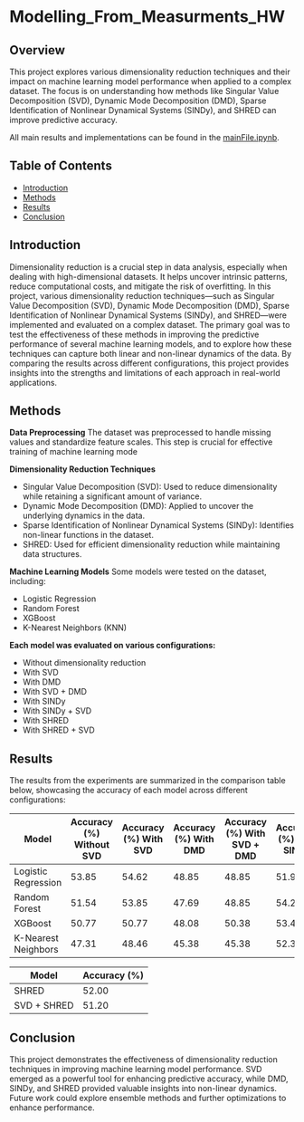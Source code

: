 # Modelling_From_Measurments_HW


## Overview

This project explores various dimensionality reduction techniques and their impact on machine learning model performance when applied to a complex dataset. The focus is on understanding how methods like Singular Value Decomposition (SVD), Dynamic Mode Decomposition (DMD), Sparse Identification of Nonlinear Dynamical Systems (SINDy), and SHRED can improve predictive accuracy.

All main results and implementations can be found in the [mainFile.ipynb](mainFile.ipynb).

## Table of Contents

- [Introduction](#Introduction)
- [Methods](#methods)
- [Results](#results)
- [Conclusion](#conclusion)



## Introduction
Dimensionality reduction is a crucial step in data analysis, especially when dealing with high-dimensional datasets. It helps uncover intrinsic patterns, reduce computational costs, and mitigate the risk of overfitting. In this project, various dimensionality reduction techniques—such as Singular Value Decomposition (SVD), Dynamic Mode Decomposition (DMD), Sparse Identification of Nonlinear Dynamical Systems (SINDy), and SHRED—were implemented and evaluated on a complex dataset. The primary goal was to test the effectiveness of these methods in improving the predictive performance of several machine learning models, and to explore how these techniques can capture both linear and non-linear dynamics of the data. By comparing the results across different configurations, this project provides insights into the strengths and limitations of each approach in real-world applications.

## Methods

**Data Preprocessing**
The dataset was preprocessed to handle missing values and standardize feature scales. This step is crucial for effective training of machine learning mode

**Dimensionality Reduction Techniques**
- Singular Value Decomposition (SVD): Used to reduce dimensionality while retaining a significant amount of variance.
- Dynamic Mode Decomposition (DMD): Applied to uncover the underlying dynamics in the data.
- Sparse Identification of Nonlinear Dynamical Systems (SINDy): Identifies non-linear functions in the dataset.
- SHRED: Used for efficient dimensionality reduction while maintaining data structures.

**Machine Learning Models**
Some models were tested on the dataset, including:
- Logistic Regression
- Random Forest
- XGBoost
- K-Nearest Neighbors (KNN)

**Each model was evaluated on various configurations:**

- Without dimensionality reduction
- With SVD
- With DMD
- With SVD + DMD
- With SINDy
- With SINDy + SVD
- With SHRED
- With SHRED + SVD

## Results
The results from the experiments are summarized in the comparison table below, showcasing the accuracy of each model across different configurations:


| Model                 | Accuracy (%) Without SVD | Accuracy (%) With SVD | Accuracy (%) With DMD | Accuracy (%) With SVD + DMD | Accuracy (%) with SINDy | Accuracy (%) with SVD + SINDy |
|-----------------------|--------------------------|-----------------------|-----------------------|------------------------------|-------------------------|-------------------------------|
| Logistic Regression    | 53.85                    | 54.62                 | 48.85                 | 48.85                        | 51.92                   | 52.69                         |
| Random Forest          | 51.54                    | 53.85                 | 47.69                 | 48.85                        | 54.23                   | 53.85                         |
| XGBoost                | 50.77                    | 50.77                 | 48.08                 | 50.38                        | 53.46                   | 51.92                         |
| K-Nearest Neighbors    | 47.31                    | 48.46                 | 45.38                 | 45.38                        | 52.31                   | 50.00                         |



| Model                 | Accuracy (%) | 
|-----------------------|--------------------------|
| SHRED                 | 52.00                    | 
| SVD + SHRED           | 51.20                   | 


## Conclusion
This project demonstrates the effectiveness of dimensionality reduction techniques in improving machine learning model performance. SVD emerged as a powerful tool for enhancing predictive accuracy, while DMD, SINDy, and SHRED provided valuable insights into non-linear dynamics. Future work could explore ensemble methods and further optimizations to enhance performance.


